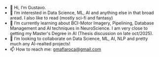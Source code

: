 - 👋 Hi, I’m Gustavo. 
- 👀 I’m interested in Data Science, ML, AI and anything else in that broad aread. I also like to read (mostly sci-fi and fantasy)
- 🌱 I’m currently learning about BCI-Motor Imagery, Pipelining, Database Management and AI techniques in NeuroScience. I am very close to getting my Master's Degree in AI (Thesis discussion on late oct/2025).
- 💞️ I’m looking to collaborate on Data Science, ML, AI, NLP and pretty much any AI-realted projects!
- 📫 How to reach me: gmaflaroca@gmail.com
